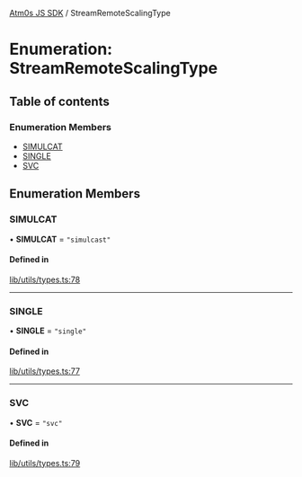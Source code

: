 [Atm0s JS SDK](../README.md) / StreamRemoteScalingType

# Enumeration: StreamRemoteScalingType

## Table of contents

### Enumeration Members

- [SIMULCAT](StreamRemoteScalingType.md#simulcat)
- [SINGLE](StreamRemoteScalingType.md#single)
- [SVC](StreamRemoteScalingType.md#svc)

## Enumeration Members

### SIMULCAT

• **SIMULCAT** = ``"simulcast"``

#### Defined in

[lib/utils/types.ts:78](https://github.com/8xFF/media-sdk-js/blob/633baca/src/lib/utils/types.ts#L78)

___

### SINGLE

• **SINGLE** = ``"single"``

#### Defined in

[lib/utils/types.ts:77](https://github.com/8xFF/media-sdk-js/blob/633baca/src/lib/utils/types.ts#L77)

___

### SVC

• **SVC** = ``"svc"``

#### Defined in

[lib/utils/types.ts:79](https://github.com/8xFF/media-sdk-js/blob/633baca/src/lib/utils/types.ts#L79)
